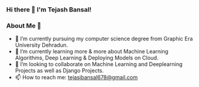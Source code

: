### Hi there 👋 I'm Tejash Bansal!

### About Me 🚀
- 🔭 I’m currently pursuing my computer science degree from Graphic Era University Dehradun.
- 🌱 I’m currently learning more & more about Machine Learning Algorithms, Deep Learning & Deploying Models on Cloud.
- 👯 I’m looking to collaborate on Machine Learning and Deeplearning Projects as well as Django Projects.
- 📫 How to reach me: tejasjbansal678@gmail.com
<!--
**tejasjbansal/tejasjbansal** is a ✨ _special_ ✨ repository because its `README.md` (this file) appears on your GitHub profile.

Here are some ideas to get you started:

- 🔭 I’m currently working on ...
- 🌱 I’m currently learning ...
- 👯 I’m looking to collaborate on ...
- 🤔 I’m looking for help with ...
- 💬 Ask me about ...
- 📫 How to reach me: ...
- 😄 Pronouns: ...
- ⚡ Fun fact: ...
-->
